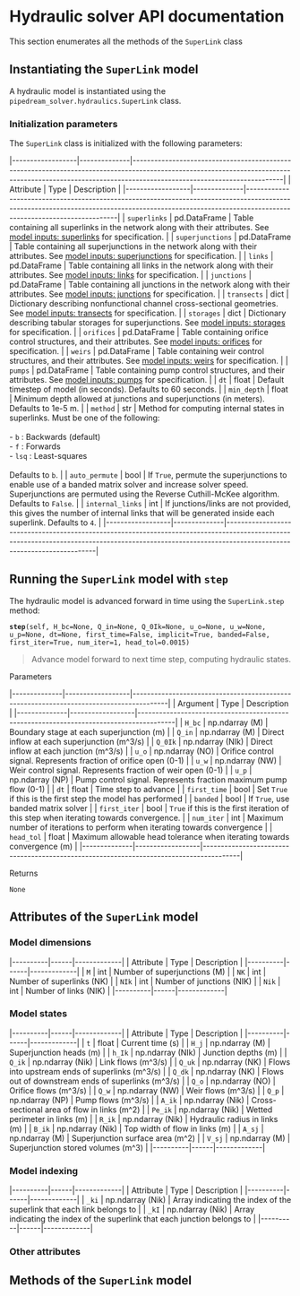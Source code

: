 # Hydraulic solver API documentation

This section enumerates all the methods of the `SuperLink` class

## Instantiating the `SuperLink` model

A hydraulic model is instantiated using the `pipedream_solver.hydraulics.SuperLink` class.

### Initialization parameters

The `SuperLink` class is initialized with the following parameters:

|------------------|--------------|------------------------------------------------------------------------------------------------------------------------------------------------------------------------------------------------------|
| Attribute        | Type         | Description                                                                                                                                                                                          |
|------------------|--------------|------------------------------------------------------------------------------------------------------------------------------------------------------------------------------------------------------|
| `superlinks`     | pd.DataFrame | Table containing all superlinks in the network along with their attributes. See [model inputs: superlinks](/pipedream/model-inputs.html#superlinks) for specification.                               |
| `superjunctions` | pd.DataFrame | Table containing all superjunctions in the network along with their attributes. See [model inputs: superjunctions](/pipedream/model-inputs.html#superjunctions) for specification.                   |
| `links`          | pd.DataFrame | Table containing all links in the network along with their attributes. See [model inputs: links](/pipedream/model-inputs.html#links) for specification.                                              |
| `junctions`      | pd.DataFrame | Table containing all junctions in the network along with their attributes. See [model inputs: junctions](/pipedream/model-inputs.html#junctions) for specification.                                  |
| `transects`      | dict         | Dictionary describing nonfunctional channel cross-sectional geometries. See [model inputs: transects](/pipedream/model-inputs.html#transects) for specification.                                     |
| `storages`       | dict         | Dictionary describing tabular storages for superjunctions. See [model inputs: storages](/pipedream/model-inputs.html#storages) for specification.                                                    |
| `orifices`       | pd.DataFrame | Table containing orifice control structures, and their attributes. See [model inputs: orifices](/pipedream/model-inputs.html#orifices) for specification.                                            |
| `weirs`          | pd.DataFrame | Table containing weir control structures, and their attributes. See [model inputs: weirs](/pipedream/model-inputs.html#weirs) for specification.                                                     |
| `pumps`          | pd.DataFrame | Table containing pump control structures, and their attributes. See [model inputs: pumps](/pipedream/model-inputs.html#pumps) for specification.                                                     |
| `dt`             | float        | Default timestep of model (in seconds). Defaults to 60 seconds.                                                                                                                                      |
| `min_depth`      | float        | Minimum depth allowed at junctions and superjunctions (in meters). Defaults to 1e-5 m.                                                                                                               |
| `method`         | str          | Method for computing internal states in superlinks. Must be one of the following: <br><br>- `b` : Backwards (default) <br>- `f` : Forwards<br>- `lsq` : Least-squares<br><br> Defaults to `b`.                          |
| `auto_permute`   | bool         | If `True`, permute the superjunctions to enable use of a banded matrix solver and increase solver speed. Superjunctions are permuted using the Reverse Cuthill-McKee algorithm. Defaults to `False`. |
| `internal_links` | int          | If junctions/links are not provided, this gives the number of internal links that will be generated inside each superlink. Defaults to `4`.                                                          |
|------------------|--------------|------------------------------------------------------------------------------------------------------------------------------------------------------------------------------------------------------|

## Running the `SuperLink` model with `step`

The hydraulic model is advanced forward in time using the `SuperLink.step` method:

<b>`step`</b>`(self, H_bc=None, Q_in=None, Q_0Ik=None, u_o=None, u_w=None, u_p=None, dt=None,
               first_time=False, implicit=True, banded=False, first_iter=True,
               num_iter=1, head_tol=0.0015)`

> Advance model forward to next time step, computing hydraulic states.

  Parameters

|--------------|------------------|----------------------------------------------------------------------------------------|
| Argument     | Type             | Description                                                                            |
|--------------|------------------|----------------------------------------------------------------------------------------|
| `H_bc`       | np.ndarray (M)   | Boundary stage at each superjunction (m)                                               |
| `Q_in`       | np.ndarray (M)   | Direct inflow at each superjunction (m^3/s)                                            |
| `Q_0Ik`      | np.ndarray (NIk) | Direct inflow at each junction (m^3/s)                                                 |
| `u_o`        | np.ndarray (NO)  | Orifice control signal. Represents fraction of orifice open (0-1)                      |
| `u_w`        | np.ndarray (NW)  | Weir control signal. Represents fraction of weir open (0-1)                            |
| `u_p`        | np.ndarray (NP)  | Pump control signal. Represents fraction maximum pump flow (0-1)                       |
| `dt`         | float            | Time step to advance                                                                   |
| `first_time` | bool             | Set `True` if this is the first step the model has performed                           |
| `banded`     | bool             | If `True`, use banded matrix solver                                                    |
| `first_iter` | bool             | `True` if this is the first iteration of this step when iterating towards convergence. |
| `num_iter`   | int              | Maximum number of iterations to perform when iterating towards convergence             |
| `head_tol`   | float            | Maximum allowable head tolerance when iterating towards convergence (m)                |
|--------------|------------------|----------------------------------------------------------------------------------------|

  Returns
  
  `None`


## Attributes of the `SuperLink` model

### Model dimensions

|----------|------|-------------|
| Attribute | Type | Description |
|----------|------|-------------|
| `M`       | int  | Number of superjunctions (M) |
| `NK`      | int  | Number of superlinks (NK) |
| `NIk`     | int  | Number of junctions (NIK) |
| `Nik`     | int  | Number of links (NIK) |
|----------|------|-------------|

### Model states

|----------|------|-------------|
| Attribute | Type | Description |
|----------|------|-------------|
| `t`       | float | Current time (s) |
| `H_j`     | np.ndarray (M) | Superjunction heads (m) |
| `h_Ik`    | np.ndarray (NIk) | Junction depths (m) |
| `Q_ik`    | np.ndarray (Nik) | Link flows (m^3/s) |
| `Q_uk`    | np.ndarray (NK)  | Flows into upstream ends of superlinks (m^3/s) |
| `Q_dk`    | np.ndarray (NK)  | Flows out of downstream ends of superlinks (m^3/s) |
| `Q_o`     | np.ndarray (NO)  | Orifice flows (m^3/s) |
| `Q_w`     | np.ndarray (NW)  | Weir flows (m^3/s) |
| `Q_p`     | np.ndarray (NP)  | Pump flows (m^3/s) |
| `A_ik`    | np.ndarray (Nik) | Cross-sectional area of flow in links (m^2) |
| `Pe_ik`   | np.ndarray (Nik) | Wetted perimeter in links (m) |
| `R_ik`    | np.ndarray (Nik) | Hydraulic radius in links (m) |
| `B_ik`    | np.ndarray (Nik) | Top width of flow in links (m) |
| `A_sj`    | np.ndarray (M) | Superjunction surface area (m^2) |
| `V_sj`    | np.ndarray (M) | Superjunction stored volumes (m^3) |
|----------|------|-------------|

### Model indexing

|----------|------|-------------|
| Attribute | Type | Description |
|----------|------|-------------|
| `_ki`  | np.ndarray (Nik) | Array indicating the index of the superlink that each link belongs to |
| `_kI`  | np.ndarray (Nik) | Array indicating the index of the superlink that each junction belongs to |
|----------|------|-------------|

### Other attributes

<!-- z_inv_j  : Superjunction invert elevation (m) -->
<!-- z_inv_uk : Offset of superlink upstream invert above superjunction (m) -->
<!-- z_inv_dk : Offset of superlink downstream invert above superjunction (m) -->

## Methods of the `SuperLink` model

